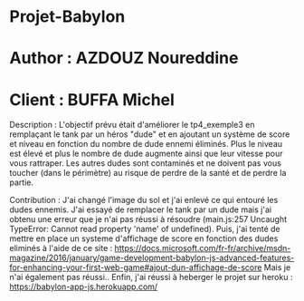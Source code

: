 # Projet-Babylon
# Author : AZDOUZ Noureddine
# Client : BUFFA Michel

Description : 
L'objectif prévu était d'améliorer le tp4_exemple3 en remplaçant le tank par un héros "dude" et en ajoutant un système de score et niveau en fonction du nombre de dude ennemi éliminés.
Plus le niveau est élevé et plus le nombre de dude augmente ainsi que leur vitesse pour vous rattraper. Les autres dudes sont contaminés et ne doivent pas vous toucher (dans le périmètre) au risque de perdre de la santé et de perdre la partie.

Contribution : 
J'ai changé l'image du sol et j'ai enlevé ce qui entouré les dudes ennemis. J'ai essayé de remplacer le tank par un dude mais j'ai obtenu une erreur que je n'ai pas réussi à résoudre (main.js:257 Uncaught TypeError: Cannot read property 'name' of undefined). Puis, j'ai tenté de mettre en place un systeme d'affichage de score en fonction des dudes eliminés à l'aide de ce site : https://docs.microsoft.com/fr-fr/archive/msdn-magazine/2016/january/game-development-babylon-js-advanced-features-for-enhancing-your-first-web-game#ajout-dun-affichage-de-score 
Mais je n'ai également pas réussi..
Enfin, j'ai réussi à heberger le projet sur heroku : https://babylon-app-js.herokuapp.com/






